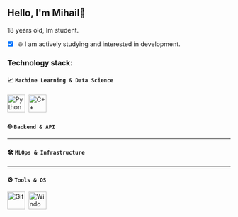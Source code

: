 <h2 align="start">Hello, I'm Mihail👋</h2>

<span align="start"> 18 years old, Im student. </span>
- [x] 🌐 I am actively studying and interested in development.

### Technology stack:

#### 📈 `Machine Learning & Data Science`
<img src="https://cdn.jsdelivr.net/gh/devicons/devicon/icons/python/python-original.svg" title="Python" width="40" height="40"/>&nbsp;
<img src="https://repository-images.githubusercontent.com/882204607/d30bd94d-d64a-41f8-8cd4-dceb3f01d415" title="C++" width="40" height="40"/>&nbsp;

#### 🌐 `Backend & API`
----
#### 🛠️ `MLOps & Infrastructure`
----

#### ⚙️ `Tools & OS`
<img src="https://cdn.jsdelivr.net/gh/devicons/devicon/icons/git/git-original.svg" title="Git" width="40" height="40"/>&nbsp; 
<img src="https://www.pngarts.com/files/11/Windows-PNG-Free-Download.png" title="Windows" width="40" height="40"/>&nbsp; 
